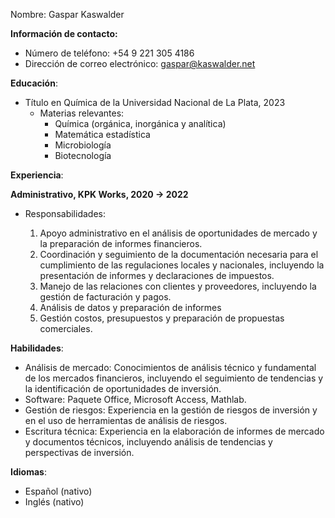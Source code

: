 Nombre: Gaspar Kaswalder

**Información de contacto:**

- Número de teléfono: +54 9 221 305 4186
- Dirección de correo electrónico: [gaspar@kaswalder.net](mailto:gaspar@kaswalder.net)

**Educación**:

- Título en Química de la Universidad Nacional de La Plata, 2023
    - Materias relevantes:
        - Química (orgánica, inorgánica y analítica)
        - Matemática estadística
        - Microbiología
        - Biotecnología

**Experiencia**:

**Administrativo, KPK Works, 2020 → 2022**

- Responsabilidades:

	1. Apoyo administrativo en el análisis de oportunidades de mercado y la preparación de informes financieros.
	2. Coordinación y seguimiento de la documentación necesaria para el cumplimiento de las regulaciones locales y nacionales, incluyendo la presentación de informes y declaraciones de impuestos.
	3. Manejo de las relaciones con clientes y proveedores, incluyendo la gestión de facturación y pagos.
	4. Análisis de datos y preparación de informes
	5. Gestión costos, presupuestos y preparación de propuestas comerciales.

**Habilidades**:

- Análisis de mercado: Conocimientos de análisis técnico y fundamental de los mercados financieros, incluyendo el seguimiento de tendencias y la identificación de oportunidades de inversión.
- Software: Paquete Office, Microsoft Access, Mathlab.
- Gestión de riesgos: Experiencia en la gestión de riesgos de inversión y en el uso de herramientas de análisis de riesgos.
- Escritura técnica: Experiencia en la elaboración de informes de mercado y documentos técnicos, incluyendo análisis de tendencias y perspectivas de inversión.

**Idiomas**:

- Español (nativo)
- Inglés (nativo)
